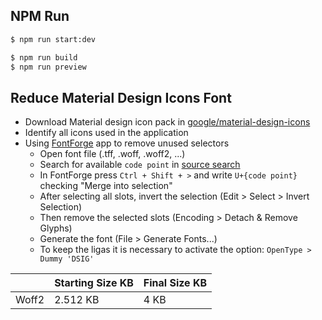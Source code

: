 ## NPM Run
```bash
$ npm run start:dev

$ npm run build
$ npm run preview
```

## Reduce Material Design Icons Font
- Download Material design icon pack in [google/material-design-icons](https://github.com/google/material-design-icons)
- Identify all icons used in the application
- Using [FontForge](https://fontforge.org/en-US/) app to remove unused selectors
    - Open font file (.tff, .woff, .woff2, ...)
    - Search for available `code point` in [source search](https://fonts.google.com/icons)
    - In FontForge press `Ctrl + Shift + >` and write `U+{code point}` checking "Merge into selection"
    - After selecting all slots, invert the selection (Edit > Select > Invert Selection)
    - Then remove the selected slots (Encoding > Detach & Remove Glyphs)
    - Generate the font (File > Generate Fonts...)
    - To keep the ligas it is necessary to activate the option: `OpenType > Dummy 'DSIG'`

|       | Starting Size KB | Final Size KB |
|-------|------------------|---------------|
| Woff2 | 2.512 KB         | 4 KB          |